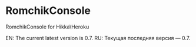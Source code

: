 # RomchikConsole
RomchikConsole for Hikka\Heroku

EN: The current latest version is 0.7.
RU: Текущая последняя версия — 0.7.
